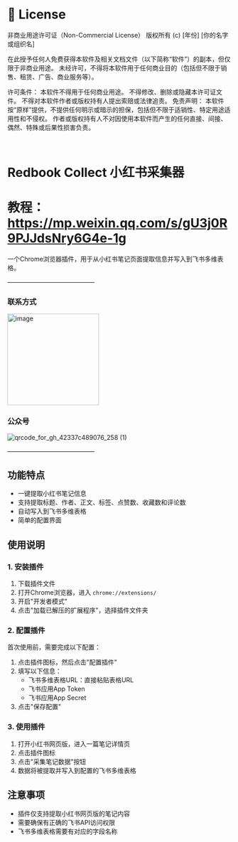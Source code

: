 # 📜 License  

​​非商业用途许可证（Non-Commercial License）​​
​​版权所有 (c) [年份] [你的名字或组织名]​​

在此授予任何人免费获得本软件及相关文档文件（以下简称“软件”）的副本，但​​仅限于非商业用途​​。
未经许可，不得将本软件用于任何商业目的（包括但不限于销售、租赁、广告、商业服务等）。

​​许可条件​​：
本软件不得用于任何商业用途。
不得修改、删除或隐藏本许可证文件。
不得对本软件作者或版权持有人提出索赔或法律追责。
​​免责声明​​：
本软件按“原样”提供，不提供任何明示或暗示的担保，包括但不限于适销性、特定用途适用性和不侵权。
作者或版权持有人不对因使用本软件而产生的任何直接、间接、偶然、特殊或后果性损害负责。

​


# Redbook Collect 小红书采集器

# 教程：https://mp.weixin.qq.com/s/gU3j0R9PJJdsNry6G4e-1g

一个Chrome浏览器插件，用于从小红书笔记页面提取信息并写入到飞书多维表格。

——————————————

### 联系方式

<img width="206" alt="image" src="https://github.com/user-attachments/assets/c16a8f54-74ae-4021-8b84-c7bb8ae26b5c" />




### 公众号
![qrcode_for_gh_42337c489076_258 (1)](https://github.com/user-attachments/assets/1db604bd-85ff-499e-8f0f-a5d42d970fa3)


——————————————


## 功能特点

- 一键提取小红书笔记信息
- 支持提取标题、作者、正文、标签、点赞数、收藏数和评论数
- 自动写入到飞书多维表格
- 简单的配置界面

## 使用说明

### 1. 安装插件

1. 下载插件文件
2. 打开Chrome浏览器，进入 `chrome://extensions/`
3. 开启"开发者模式"
4. 点击"加载已解压的扩展程序"，选择插件文件夹

### 2. 配置插件

首次使用前，需要完成以下配置：

1. 点击插件图标，然后点击"配置插件"
2. 填写以下信息：
   - 飞书多维表格URL：直接粘贴表格URL
   - 飞书应用App Token
   - 飞书应用App Secret
3. 点击"保存配置"

### 3. 使用插件

1. 打开小红书网页版，进入一篇笔记详情页
2. 点击插件图标
3. 点击"采集笔记数据"按钮
4. 数据将被提取并写入到配置的飞书多维表格

## 注意事项

- 插件仅支持提取小红书网页版的笔记内容
- 需要确保有正确的飞书API访问权限
- 飞书多维表格需要有对应的字段名称 
